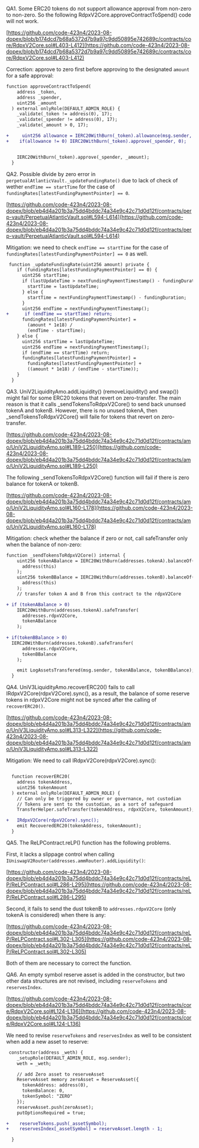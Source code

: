 QA1. Some ERC20 tokens do not support allowance approval from non-zero to non-zero. So the following RdpxV2Core.approveContractToSpend() code will not work. 

[https://github.com/code-423n4/2023-08-dopex/blob/b174dcd7b68a5372d7b9a97c9dd50895e742689c/contracts/core/RdpxV2Core.sol#L403-L412](https://github.com/code-423n4/2023-08-dopex/blob/b174dcd7b68a5372d7b9a97c9dd50895e742689c/contracts/core/RdpxV2Core.sol#L403-L412)

Correction: approve to zero first before approving to the designated ``amount`` for a safe approval:

```diff
function approveContractToSpend(
    address _token,
    address _spender,
    uint256 _amount
  ) external onlyRole(DEFAULT_ADMIN_ROLE) {
    _validate(_token != address(0), 17);
    _validate(_spender != address(0), 17);
    _validate(_amount > 0, 17);

+     uint256 allowance = IERC20WithBurn(_token).allowance(msg.sender, _spender);
+    if(allowance != 0) IERC20WithBurn(_token).approve(_spender, 0);


    IERC20WithBurn(_token).approve(_spender, _amount);
  }

```

QA2. Possible divide by zero error in ``perpetualAtlanticVault._updateFundingRate()`` due to lack of check of wether ``endTime == startTime`` for the case of ``fundingRates[latestFundingPaymentPointer] == 0``.

[https://github.com/code-423n4/2023-08-dopex/blob/eb4d4a201b3a75dd4bddc74a34e9c42c71d0d12f/contracts/perp-vault/PerpetualAtlanticVault.sol#L594-L614](https://github.com/code-423n4/2023-08-dopex/blob/eb4d4a201b3a75dd4bddc74a34e9c42c71d0d12f/contracts/perp-vault/PerpetualAtlanticVault.sol#L594-L614)

Mitigation: we need to check ``endTime == startTime`` for the case of ``fundingRates[latestFundingPaymentPointer] == 0`` as well.

```diff
 function _updateFundingRate(uint256 amount) private {
    if (fundingRates[latestFundingPaymentPointer] == 0) {
      uint256 startTime;
      if (lastUpdateTime > nextFundingPaymentTimestamp() - fundingDuration) {
        startTime = lastUpdateTime;
      } else {
        startTime = nextFundingPaymentTimestamp() - fundingDuration;
      }
      uint256 endTime = nextFundingPaymentTimestamp();
+      if (endTime == startTime) return;
      fundingRates[latestFundingPaymentPointer] =
        (amount * 1e18) /
        (endTime - startTime);
    } else {
      uint256 startTime = lastUpdateTime;
      uint256 endTime = nextFundingPaymentTimestamp();
      if (endTime == startTime) return;
      fundingRates[latestFundingPaymentPointer] =
        fundingRates[latestFundingPaymentPointer] +
        ((amount * 1e18) / (endTime - startTime));
    }
  }
```

QA3. UniV2LiquidityAmo.addLiquidity() (removeLiquidity() and swap()) might fail for some ERC20 tokens that revert on zero-transfer. The main reason is that it calls _sendTokensToRdpxV2Core() to send back ununsed tokenA and tokenB. However, there is no unused tokenA, then _sendTokensToRdpxV2Core() will faile for tokens that revert on zero-transfer.

[https://github.com/code-423n4/2023-08-dopex/blob/eb4d4a201b3a75dd4bddc74a34e9c42c71d0d12f/contracts/amo/UniV2LiquidityAmo.sol#L189-L250](https://github.com/code-423n4/2023-08-dopex/blob/eb4d4a201b3a75dd4bddc74a34e9c42c71d0d12f/contracts/amo/UniV2LiquidityAmo.sol#L189-L250)

The following _sendTokensToRdpxV2Core() function will fail if there is zero balance for tokenA or tokenB.

[https://github.com/code-423n4/2023-08-dopex/blob/eb4d4a201b3a75dd4bddc74a34e9c42c71d0d12f/contracts/amo/UniV2LiquidityAmo.sol#L160-L178](https://github.com/code-423n4/2023-08-dopex/blob/eb4d4a201b3a75dd4bddc74a34e9c42c71d0d12f/contracts/amo/UniV2LiquidityAmo.sol#L160-L178)

Mitigation: check whether the balance if zero or not, call safeTransfer only when the balance of non-zero:

```diff
function _sendTokensToRdpxV2Core() internal {
    uint256 tokenABalance = IERC20WithBurn(addresses.tokenA).balanceOf(
      address(this)
    );
    uint256 tokenBBalance = IERC20WithBurn(addresses.tokenB).balanceOf(
      address(this)
    );
    // transfer token A and B from this contract to the rdpxV2Core

+ if (tokenABalance > 0) 
    IERC20WithBurn(addresses.tokenA).safeTransfer(
      addresses.rdpxV2Core,
      tokenABalance
    );
  
+ if(tokenBBalance > 0) 
  IERC20WithBurn(addresses.tokenB).safeTransfer(
      addresses.rdpxV2Core,
      tokenBBalance
    );

    emit LogAssetsTransfered(msg.sender, tokenABalance, tokenBBalance);
  }
```

QA4.  UniV3LiquidityAmo.recoverERC20() fails to call IRdpxV2Core(rdpxV2Core).sync(), as a result, the balance of some reserve tokens in rdpxV2Core might not be synced after the calling of ``recoverERC20()``.

[https://github.com/code-423n4/2023-08-dopex/blob/eb4d4a201b3a75dd4bddc74a34e9c42c71d0d12f/contracts/amo/UniV3LiquidityAmo.sol#L313-L322](https://github.com/code-423n4/2023-08-dopex/blob/eb4d4a201b3a75dd4bddc74a34e9c42c71d0d12f/contracts/amo/UniV3LiquidityAmo.sol#L313-L322)

Mitigation: 
We need to call IRdpxV2Core(rdpxV2Core).sync():

```diff

  function recoverERC20(
    address tokenAddress,
    uint256 tokenAmount
  ) external onlyRole(DEFAULT_ADMIN_ROLE) {
    // Can only be triggered by owner or governance, not custodian
    // Tokens are sent to the custodian, as a sort of safeguard
    TransferHelper.safeTransfer(tokenAddress, rdpxV2Core, tokenAmount);

+   IRdpxV2Core(rdpxV2Core).sync();
    emit RecoveredERC20(tokenAddress, tokenAmount);
  }

```

QA5. The ReLPContract.reLP() function has the following problems.

First, it lacks a slippage control when calling ``IUniswapV2Router(addresses.ammRouter).addLiquidity()``:

[https://github.com/code-423n4/2023-08-dopex/blob/eb4d4a201b3a75dd4bddc74a34e9c42c71d0d12f/contracts/reLP/ReLPContract.sol#L286-L295](https://github.com/code-423n4/2023-08-dopex/blob/eb4d4a201b3a75dd4bddc74a34e9c42c71d0d12f/contracts/reLP/ReLPContract.sol#L286-L295)

Second, it fails to send the dust tokenB to ``addresses.rdpxV2Core`` (only tokenA is considered) when there is any:

[https://github.com/code-423n4/2023-08-dopex/blob/eb4d4a201b3a75dd4bddc74a34e9c42c71d0d12f/contracts/reLP/ReLPContract.sol#L302-L305](https://github.com/code-423n4/2023-08-dopex/blob/eb4d4a201b3a75dd4bddc74a34e9c42c71d0d12f/contracts/reLP/ReLPContract.sol#L302-L305)

Both of them are necessary to correct the function. 

QA6. An empty symbol reserve asset is added in the constructor, but two other data structures are not revised, including ``reserveTokens`` and ``reservesIndex``.

[https://github.com/code-423n4/2023-08-dopex/blob/eb4d4a201b3a75dd4bddc74a34e9c42c71d0d12f/contracts/core/RdpxV2Core.sol#L124-L136](https://github.com/code-423n4/2023-08-dopex/blob/eb4d4a201b3a75dd4bddc74a34e9c42c71d0d12f/contracts/core/RdpxV2Core.sol#L124-L136)

We need to revise ``reserveTokens`` and ``reservesIndex`` as well to be consistent when add a new asset to reserve:

```diff
 constructor(address _weth) {
    _setupRole(DEFAULT_ADMIN_ROLE, msg.sender);
    weth = _weth;

    // add Zero asset to reserveAsset
    ReserveAsset memory zeroAsset = ReserveAsset({
      tokenAddress: address(0),
      tokenBalance: 0,
      tokenSymbol: "ZERO"
    });
    reserveAsset.push(zeroAsset);
    putOptionsRequired = true;

+    reserveTokens.push(_assetSymbol);
+    reservesIndex[_assetSymbol] = reserveAsset.length - 1;

  }
```

